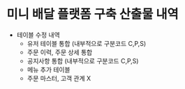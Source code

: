 # 미니 배달 플랫폼 구축 산출물 내역

+ 테이블 수정 내역
   + 유저 테이블 통합 (내부적으로 구분코드 C,P,S)
   + 주문 이력, 주문 상세 통합
   + 공지사항 통합 (내부적으로 구분코드 C,P,S)
   + 메뉴 추가 테이블
   + 주문 마스터, 고객 관계 X
